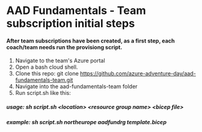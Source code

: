 # AAD Fundamentals - Team subscription initial steps
#### After team subscriptions have been created, as a first step, each coach/team needs run the provisiong script.

1. Navigate to the team's Azure portal
1. Open a bash cloud shell.
1. Clone this repo: git clone https://github.com/azure-adventure-day/aad-fundamentals-team.git
1. Navigate into the aad-fundamentals-team folder
1. Run script.sh like this:
##### usage: sh script.sh \<location\> \<resource group name\> \<bicep file\>
##### example: sh script.sh northeurope aadfundrg template.bicep
